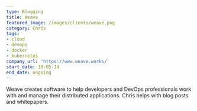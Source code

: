 ```yaml
---
type: Blogging
title: Weave
featured_image: /images/clients/weave.png
category: Chris
tags:
- cloud
- devops
- docker
- kubernetes
company_url: 'https://www.weave.works/'
start_date: 18-05-14
end_date: ongoing
---
```


Weave creates software to help developers and DevOps professionals work with and manage their distributed applications. Chris helps with blog posts and whitepapers.
